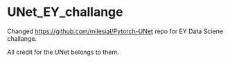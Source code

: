 # UNet_EY_challange

Changed https://github.com/milesial/Pytorch-UNet repo for EY Data Sciene challange.

All credit for the UNet belongs to them.
